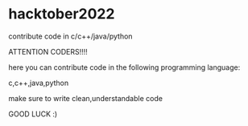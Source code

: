 # hacktober2022

contribute code in c/c++/java/python

ATTENTION CODERS!!!!

here you can contribute code in the following programming language:

c,c++,java,python

make sure to write clean,understandable code

GOOD LUCK :)
